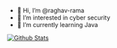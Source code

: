 - 👋 Hi, I’m @raghav-rama
- 👀 I’m interested in cyber security
- 🌱 I’m currently learning Java

<a href="https://github.com/raghav-rama">
    <img src="https://github-readme-stats.vercel.app/api?username=raghav-rama" alt="Github Stats">
</a>

<!--- 
- 💞️ I’m looking to collaborate on ...
- 📫 How to reach me ...

raghav-rama/raghav-rama is a ✨ special ✨ repository because its `README.md` (this file) appears on your GitHub profile.
You can click the Preview link to take a look at your changes.
--->

